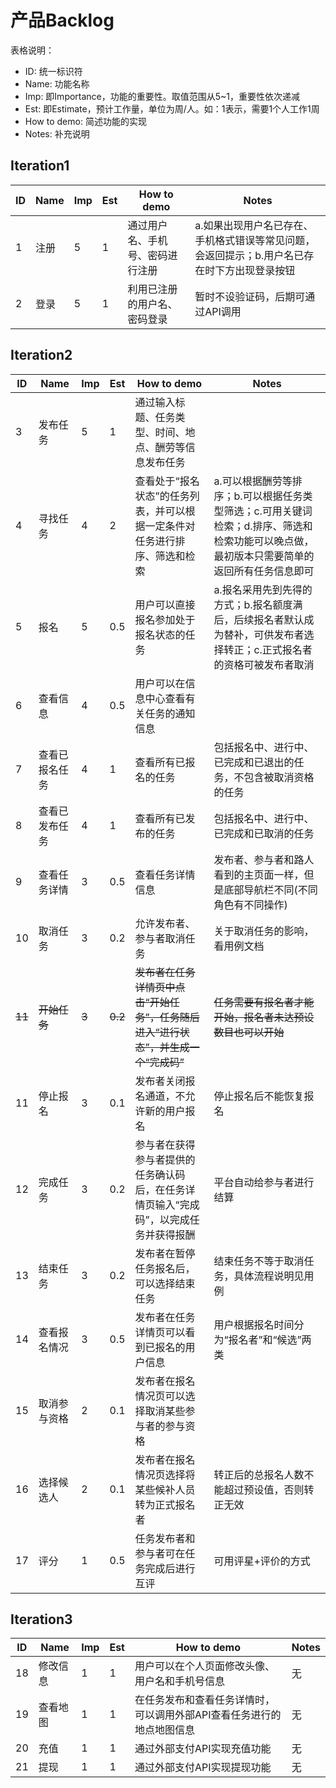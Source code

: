 # 产品Backlog
表格说明：
  - ID: 统一标识符
  - Name: 功能名称
  - Imp: 即Importance，功能的重要性。取值范围从5~1，重要性依次递减
  - Est: 即Estimate，预计工作量，单位为周/人。如：1表示，需要1个人工作1周
  - How to demo: 简述功能的实现
  - Notes: 补充说明

## Iteration1

|ID|Name|Imp|Est|How to demo|Notes|
|--|----|---|---|-----------|-----|
|1|注册|5|1|通过用户名、手机号、密码进行注册|a.如果出现用户名已存在、手机格式错误等常见问题，会返回提示；b.用户名已存在时下方出现登录按钮|
|2|登录|5|1|利用已注册的用户名、密码登录|暂时不设验证码，后期可通过API调用|

## Iteration2
|ID|Name|Imp|Est|How to demo|Notes|
|--|----|---|---|-----------|-----|
|3|发布任务|5|1|通过输入标题、任务类型、时间、地点、酬劳等信息发布任务||
|4|寻找任务|4|2|查看处于“报名状态”的任务列表，并可以根据一定条件对任务进行排序、筛选和检索|a.可以根据酬劳等排序；b.可以根据任务类型筛选；c.可用关键词检索；d.排序、筛选和检索功能可以晚点做，最初版本只需要简单的返回所有任务信息即可|
|5|报名|5|0.5|用户可以直接报名参加处于报名状态的任务|a.报名采用先到先得的方式；b.报名额度满后，后续报名者默认成为替补，可供发布者选择转正；c.正式报名者的资格可被发布者取消|
|6|查看信息|4|0.5|用户可以在信息中心查看有关任务的通知信息||
|7|查看已报名任务|4|1|查看所有已报名的任务|包括报名中、进行中、已完成和已退出的任务，不包含被取消资格的任务|
|8|查看已发布任务|4|1|查看所有已发布的任务|包括报名中、进行中、已完成和已取消的任务|
|9|查看任务详情|3|0.5|查看任务详情信息|发布者、参与者和路人看到的主页面一样，但是底部导航栏不同(不同角色有不同操作)|
|10|取消任务|3|0.2|允许发布者、参与者取消任务|关于取消任务的影响，看用例文档|
|~~11~~|~~开始任务~~|~~3~~|~~0.2~~|~~发布者在任务详情页中点击“开始任务”，任务随后进入“进行状态”，并生成一个“完成码”~~|~~任务需要有报名者才能开始，报名者未达预设数目也可以开始~~|
|11|停止报名|3|0.1|发布者关闭报名通道，不允许新的用户报名|停止报名后不能恢复报名|
|12|完成任务|3|0.2|参与者在获得参与者提供的任务确认码后，在任务详情页输入“完成码”，以完成任务并获得报酬|平台自动给参与者进行结算|
|13|结束任务|3|0.2|发布者在暂停任务报名后，可以选择结束任务|结束任务不等于取消任务，具体流程说明见用例|
|14|查看报名情况|3|0.5|发布者在任务详情页可以看到已报名的用户信息|用户根据报名时间分为“报名者”和“候选”两类|
|15|取消参与资格|2|0.1|发布者在报名情况页可以选择取消某些参与者的参与资格||
|16|选择候选人|2|0.1|发布者在报名情况页选择将某些候补人员转为正式报名者|转正后的总报名人数不能超过预设值，否则转正无效|
|17|评分|1|0.5|任务发布者和参与者可在任务完成后进行互评|可用评星+评价的方式|

## Iteration3
|ID|Name|Imp|Est|How to demo|Notes|
|--|----|---|---|-----------|-----|
|18|修改信息|1|1|用户可以在个人页面修改头像、用户名和手机号信息|无|
|19|查看地图|1|1|在任务发布和查看任务详情时，可以调用外部API查看任务进行的地点地图信息|无|
|20|充值|1|1|通过外部支付API实现充值功能|无|
|21|提现|1|1|通过外部支付API实现提现功能|无|

